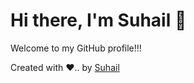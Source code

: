 <!DOCTYPE html>
<html lang="en">
<head>
    <meta charset="UTF-8">
    <meta name="viewport" content="width=device-width, initial-scale=1.0">
</head>
<body>
    <div class="container">
        <h1>Hi there, I'm Suhail 👋 </h1>
        <p>Welcome to my GitHub profile!!!</p>
        <div class="social-icons">
            <a href="https://www.linkedin.com/in/your_linkedin_handle" class="linkedin" aria-label="LinkedIn" target="_blank">
                <i class="fab fa-linkedin-in"></i>
            </a>
            <a href="https://www.instagram.com/your_instagram_handle" class="instagram" aria-label="Instagram" target="_blank">
                <i class="fab fa-instagram"></i>
            </a>
        </div>
        <div class="stats">
<!--             <h2>Contributions</h2> -->
<!--             <img src="https://github-readme-streak-stats.herokuapp.com/?user=letssuhail&theme=radical" alt="GitHub Streak Stats"> -->
<!--             <img src="https://github-readme-stats.vercel.app/api?username=letssuhail&count_private=true&theme=radical&hide=contribs,prs" alt="GitHub Stats"> -->
        </div>
        <footer>
            <p>Created with ❤️.. by <a href="https://github.com/letssuhail" target="_blank">Suhail</a></p>
        </footer>
    </div>
</body>
</html>
